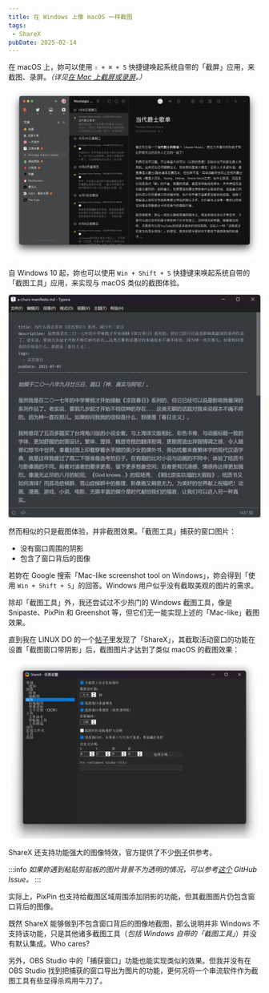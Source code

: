```yaml
---
title: 在 Windows 上像 macOS 一样截图
tags:
 - ShareX
pubDate: 2025-02-14
---
```


在 macOS 上，妳可以使用 `⇧ + ⌘ + 5` 快捷键唤起系统自带的「截屏」应用，来截图、录屏。*（详见[在 Mac 上截屏或录屏](https://support.apple.com/zh-cn/guide/mac-help/mh26782/mac)。）*

![macOS 上使用「截屏」应用截取的「Follow」窗口](../images/follow.png)

自 Windows 10 起，妳也可以使用 `Win + Shift + S` 快捷键来唤起系统自带的「截图工具」应用，来实现与 macOS 类似的截图体验。

![Windows 上使用「截图工具」快捷键截取的「Typora」窗口](../images/win-shift-s-capture.png)

然而相似的只是截图体验，并非<span class="heti-em">截图效果</span>。「截图工具」捕获的窗口图片：

- 没有窗口周围的阴影
- 包含了窗口背后的图像

若妳在 Google 搜索「Mac-like screenshot tool on Windows」，妳会得到「使用 `Win + Shift + S`」的回答。Windows 用户似乎没有<span class="heti-em">截取美观的图片</span>的需求。

除却「截图工具」外，我还尝试过不少热门的 Windows 截图工具，像是 Snipaste、PixPin 和 Greenshot 等，但它们无一能实现上述的「Mac-like」截图效果。

直到我在 LINUX DO 的一个[帖子](https://linux.do/t/topic/330335/5)里发现了「ShareX」，其截取活动窗口的功能在设置「截图窗口带阴影」后，截图图片才达到了类似 macOS 的截图效果：

![ShareX 在调整设置后的截图结果](../images/sharex-config.png)

ShareX 还支持功能强大的图像特效，官方提供了不少[例子](https://getsharex.com/image-effects)供参考。

:::info
*如果妳遇到粘贴剪贴板的图片背景不为透明的情况，可以参考[这个](https://github.com/ShareX/ShareX/issues/6607) GitHub Issue。*
:::

实际上，PixPin 也支持给截图区域周围添加阴影的功能，但其截图图片仍包含窗口背后的图像。

既然 ShareX 能够做到<span class="heti-em">不包含窗口背后的图像</span>地截图，那么说明并非 Windows 不支持该功能，只是其他诸多截图工具（*包括 Windows 自带的「截图工具」*）并没有默认集成。Who cares?

另外，OBS Studio 中的「捕获窗口」功能也能实现类似的效果。但我并没有在 OBS Studio 找到把捕获的窗口导出为图片的功能，更何况将一个串流软件作为截图工具有些显得杀鸡用牛刀了。